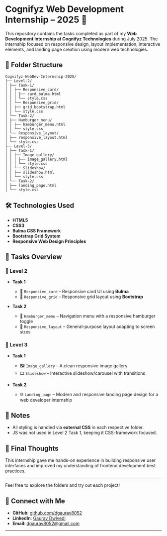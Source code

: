 # Cognifyz Web Development Internship – 2025 🚀

This repository contains the tasks completed as part of my **Web Development Internship at Cognifyz Technologies** during July 2025. The internship focused on responsive design, layout implementation, interactive elements, and landing page creation using modern web technologies.

## 📁 Folder Structure

```
Cognifyz-WebDev-Internship-2025/
├── Level-2/
│ ├── Task-1/
│ │ ├── Responsive_card/
│ │ │ ├── card_bulma.html
│ │ │ └── style.css
│ │ └── Responsive_grid/
│ │ ├── grid_bootstrap.html
│ │ └── style.css
│ └── Task-2/
│ ├── Hamburger_menu/
│ │ ├── hamburger_menu.html
│ │ └── style.css
│ └── Responsive_layout/
│ ├── responsive_layout.html
│ └── style.css
├── Level-3/
│ ├── Task-1/
│ │ ├── Image_gallery/
│ │ │ ├── image_gallery.html
│ │ │ └── style.css
│ │ └── Slideshow/
│ │ ├── slideshow.html
│ │ └── style.css
│ └── Task-2/
│ ├── landing_page.html
│ └── style.css
```

## 🛠️ Technologies Used

- **HTML5**
- **CSS3**
- **Bulma CSS Framework**
- **Bootstrap Grid System**
- **Responsive Web Design Principles**

## 📌 Tasks Overview

### 🔹 Level 2

- **Task 1**  
  - 📇 `Responsive_card` – Responsive card UI using **Bulma**
  - 🧱 `Responsive_grid` – Responsive grid layout using **Bootstrap**

- **Task 2**  
  - 🍔 `Hamburger_menu` – Navigation menu with a responsive hamburger toggle
  - 📐 `Responsive_layout` – General-purpose layout adapting to screen sizes

### 🔹 Level 3

- **Task 1**  
  - 🖼️ `Image_gallery` – A clean responsive image gallery
  - 🎞️ `Slideshow` – Interactive slideshow/carousel with transitions

- **Task 2**  
  - 🌐 `Landing_page` – Modern and responsive landing page design for a web developer internship

## 📌 Notes

- All styling is handled via **external CSS** in each respective folder.
- JS was not used in Level 2 Task 1, keeping it CSS-framework focused.

## 📎 Final Thoughts

This internship gave me hands-on experience in building responsive user interfaces and improved my understanding of frontend development best practices.

---

Feel free to explore the folders and try out each project!

## 🔗 Connect with Me

- **GitHub**: [github.com/dgaurav8052](https://github.com/dgaurav8052)
- **LinkedIn**: [Gaurav Dwivedi](https://www.linkedin.com/in/gaurav-dwivedi-9b2001271)
- **Email**: dgaurav8052@gmail.com

---

